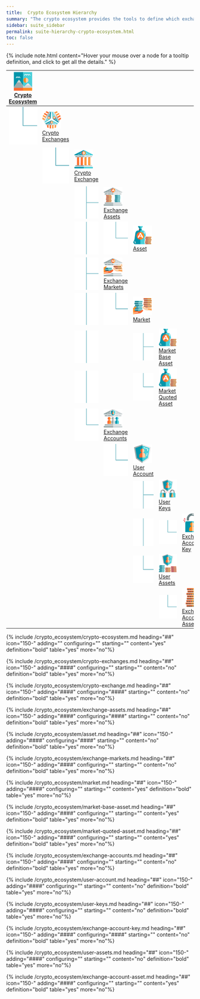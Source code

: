```yaml
---
title:  Crypto Ecosystem Hierarchy
summary: "The crypto ecosystem provides the tools to define which exchanges, which assets and which markets you wish to work with."
sidebar: suite_sidebar
permalink: suite-hierarchy-crypto-ecosystem.html
toc: false
---
```


{% include note.html content="Hover your mouse over a node for a tooltip definition, and click to get all the details." %}

<table class='hierarchyTable'>
    <thead>
        <tr>
            <th>
                <a href='#crypto-ecosystem' data-toggle='tooltip' data-original-title='{{site.data.crypto_ecosystem.crypto_ecosystem}}'><img src='images/icons/crypto-ecosystem.png' /><br />Crypto Ecosystem</a>
            </th>
            <th></th>
            <th></th>
            <th></th>
            <th></th>
            <th></th>
            <th></th>
            <th></th>
            <th></th>
        </tr>
    </thead>
    <tbody>
        <tr>
            <td>
                <img src='images/icons/tree-connector-elbow.png' />
            </td>
            <td>
                <a href='#crypto-exchanges' data-toggle='tooltip' data-original-title='{{site.data.crypto_ecosystem.crypto_exchanges}}'><img src='images/icons/crypto-exchanges.png' /><br />Crypto Exchanges</a>
            </td>
            <td></td>
            <td></td>
            <td></td>
            <td></td>
            <td></td>
            <td></td>
            <td></td>
        </tr>
        <tr>
            <td></td>
            <td>
                <img src='images/icons/tree-connector-elbow.png' />
            </td>
            <td>
                <a href='#crypto-exchange' data-toggle='tooltip' data-original-title='{{site.data.crypto_ecosystem.crypto_exchange}}'><img src='images/icons/crypto-exchange.png' /><br />Crypto Exchange</a>
            </td>
            <td></td>
            <td></td>
            <td></td>
            <td></td>
            <td></td>
            <td></td>
        </tr>
        <tr>
            <td></td>
            <td></td>
            <td>
                <img src='images/icons/tree-connector-fork.png' />
            </td>
            <td>
                <a href='#exchange-assets' data-toggle='tooltip' data-original-title='{{site.data.crypto_ecosystem.exchange_assets}}'><img src='images/icons/exchange-assets.png' /><br />Exchange Assets</a>
            </td>
            <td></td>
            <td></td>
            <td></td>
            <td></td>
            <td></td>
        </tr>
        <tr>
            <td></td>
            <td></td>
            <td>
                <img src='images/icons/tree-connector-line.png' />
            </td>
            <td>
                <img src='images/icons/tree-connector-elbow.png' />
            </td>
            <td>
                <a href='#asset' data-toggle='tooltip' data-original-title='{{site.data.crypto_ecosystem.asset}}'><img src='images/icons/asset.png' /><br />Asset</a>
            </td>
            <td></td>
            <td></td>
            <td></td>
            <td></td>
        </tr>
        <tr>
            <td></td>
            <td></td>
            <td>
                <img src='images/icons/tree-connector-fork.png' />
            </td>
            <td>
                <a href='#exchange-markets' data-toggle='tooltip' data-original-title='{{site.data.crypto_ecosystem.exchange_markets}}'><img src='images/icons/exchange-markets.png' /><br />Exchange Markets</a>
            </td>
            <td></td>
            <td></td>
            <td></td>
            <td></td>
            <td></td>
        </tr>
        <tr>
            <td></td>
            <td></td>
            <td>
                <img src='images/icons/tree-connector-line.png' />
            </td>
            <td>
                <img src='images/icons/tree-connector-elbow.png' />
            </td>
            <td>
                <a href='#market' data-toggle='tooltip' data-original-title='{{site.data.crypto_ecosystem.market}}'><img src='images/icons/market.png' /><br />Market</a>
            </td>
            <td></td>
            <td></td>
            <td></td>
            <td></td>
        </tr>
        <tr>
            <td></td>
            <td></td>
            <td>
                <img src='images/icons/tree-connector-line.png' />
            </td>
            <td></td>
            <td>
                <img src='images/icons/tree-connector-fork.png' />
            </td>
            <td>
                <a href='#market-base-asset' data-toggle='tooltip' data-original-title='{{site.data.crypto_ecosystem.market_base_asset}}'><img src='images/icons/market-base-asset.png' /><br />Market Base Asset</a>
            </td>
            <td></td>
            <td></td>
            <td></td>
        </tr>
        <tr>
            <td></td>
            <td></td>
            <td>
                <img src='images/icons/tree-connector-line.png' />
            </td>
            <td></td>
            <td>
                <img src='images/icons/tree-connector-elbow.png' />
            </td>
            <td>
                <a href='#market-quoted-asset' data-toggle='tooltip' data-original-title='{{site.data.crypto_ecosystem.market_quoted_asset}}'><img src='images/icons/market-quoted-asset.png' /><br />Market Quoted Asset</a>
            </td>
            <td></td>
            <td></td>
            <td></td>
        </tr>
        <tr>
            <td></td>
            <td></td>
            <td>
                <img src='images/icons/tree-connector-elbow.png' />
            </td>
            <td>
                <a href='#exchange-accounts' data-toggle='tooltip' data-original-title='{{site.data.crypto_ecosystem.exchange_accounts}}'><img src='images/icons/exchange-accounts.png' /><br />Exchange Accounts</a>
            </td>
            <td></td>
            <td></td>
            <td></td>
            <td></td>
            <td></td>
        </tr>
        <tr>
            <td></td>
            <td></td>
            <td></td>
            <td>
                <img src='images/icons/tree-connector-elbow.png' />
            </td>
            <td>
                <a href='#user-account' data-toggle='tooltip' data-original-title='{{site.data.crypto_ecosystem.user_account}}'><img src='images/icons/user-account.png' /><br />User Account</a>
            </td>
            <td></td>
            <td></td>
            <td></td>
            <td></td>
        </tr>
        <tr>
            <td></td>
            <td></td>
            <td></td>
            <td></td>
            <td>
                <img src='images/icons/tree-connector-fork.png' />
            </td>
            <td>
                <a href='#user-keys' data-toggle='tooltip' data-original-title='{{site.data.crypto_ecosystem.user_keys}}'><img src='images/icons/user-keys.png' /><br />User Keys</a>
            </td>
            <td></td>
            <td></td>
            <td></td>
        </tr>
        <tr>
            <td></td>
            <td></td>
            <td></td>
            <td></td>
            <td>
                <img src='images/icons/tree-connector-line.png' />
            </td>
            <td>
                <img src='images/icons/tree-connector-elbow.png' />
            </td>
            <td>
                <a href='#exchange-account-key' data-toggle='tooltip' data-original-title='{{site.data.crypto_ecosystem.exchange_account_key}}'><img src='images/icons/exchange-account-key.png' /><br />Exchange Account Key</a>
            </td>
            <td></td>
            <td></td>
        </tr>
        <tr>
            <td></td>
            <td></td>
            <td></td>
            <td></td>
            <td>
                <img src='images/icons/tree-connector-elbow.png' />
            </td>
            <td>
                <a href='#user-assets' data-toggle='tooltip' data-original-title='{{site.data.crypto_ecosystem.user_assets}}'><img src='images/icons/user-assets.png' /><br />User Assets</a>
            </td>
            <td></td>
            <td></td>
            <td></td>
        </tr>
        <tr>
            <td></td>
            <td></td>
            <td></td>
            <td></td>
            <td></td>
            <td>
                <img src='images/icons/tree-connector-elbow.png' />
            </td>
            <td>
                <a href='#exchange-account-asset' data-toggle='tooltip' data-original-title='{{site.data.crypto_ecosystem.exchange_account_asset}}'><img src='images/icons/exchange-account-asset.png' /><br />Exchange Account Asset</a>
            </td>
            <td></td>
            <td></td>
        </tr>
    </tbody>
</table>



{% include /crypto_ecosystem/crypto-ecosystem.md heading="##" icon="150-" adding="" configuring="" starting="" content="yes" definition="bold" table="yes" more="no"%}

{% include /crypto_ecosystem/crypto-exchanges.md heading="##" icon="150-" adding="####" configuring="" starting="" content="no" definition="bold" table="yes" more="no"%}

{% include /crypto_ecosystem/crypto-exchange.md heading="##" icon="150-" adding="####" configuring="####" starting="" content="no" definition="bold" table="yes" more="no"%}

{% include /crypto_ecosystem/exchange-assets.md heading="##" icon="150-" adding="####" configuring="####" starting="" content="no" definition="bold" table="yes" more="no"%}

{% include /crypto_ecosystem/asset.md heading="##" icon="150-" adding="####" configuring="####" starting="" content="no" definition="bold" table="yes" more="no"%}

{% include /crypto_ecosystem/exchange-markets.md heading="##" icon="150-" adding="####" configuring="" starting="" content="no" definition="bold" table="yes" more="no"%}

{% include /crypto_ecosystem/market.md heading="##" icon="150-" adding="####" configuring="" starting="" content="yes" definition="bold" table="yes" more="no"%}

{% include /crypto_ecosystem/market-base-asset.md heading="##" icon="150-" adding="####" configuring="" starting="" content="yes" definition="bold" table="yes" more="no"%}

{% include /crypto_ecosystem/market-quoted-asset.md heading="##" icon="150-" adding="####" configuring="" starting="" content="yes" definition="bold" table="yes" more="no"%}

{% include /crypto_ecosystem/exchange-accounts.md heading="##" icon="150-" adding="####" configuring="" starting="" content="no" definition="bold" table="yes" more="no"%}

{% include /crypto_ecosystem/user-account.md heading="##" icon="150-" adding="####" configuring="" starting="" content="no" definition="bold" table="yes" more="no"%}

{% include /crypto_ecosystem/user-keys.md heading="##" icon="150-" adding="####" configuring="" starting="" content="no" definition="bold" table="yes" more="no"%}

{% include /crypto_ecosystem/exchange-account-key.md heading="##" icon="150-" adding="####" configuring="####" starting="" content="no" definition="bold" table="yes" more="no"%}

{% include /crypto_ecosystem/user-assets.md heading="##" icon="150-" adding="####" configuring="" starting="" content="no" definition="bold" table="yes" more="no"%}

{% include /crypto_ecosystem/exchange-account-asset.md heading="##" icon="150-" adding="####" configuring="" starting="" content="yes" definition="bold" table="yes" more="no"%}

